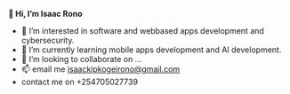 **👋 Hi, I’m Isaac Rono**
- 👀 I’m interested in software and webbased apps development and cybersecurity.
- 🌱 I’m currently learning mobile apps development and AI development.
- 💞️ I’m looking to collaborate on ...
- 📫 email me isaackipkogeirono@gmail.com
- contact me on +254705027739

<!---
ronoAI/ronoAI is a ✨ special ✨ repository because its `README.md` (this file) appears on your GitHub profile.
You can click the Preview link to take a look at your changes.
--->
